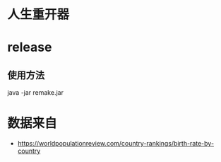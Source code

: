 # 人生重开器

# release

## 使用方法

java -jar remake.jar

# 数据来自
- https://worldpopulationreview.com/country-rankings/birth-rate-by-country
